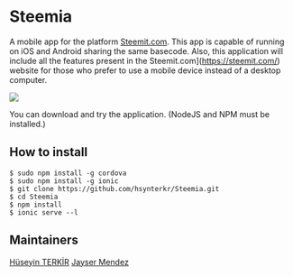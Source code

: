 # Steemia
A mobile app for the platform [Steemit.com](https://steemit.com/). This app is capable of running on iOS and Android sharing the same basecode. Also, this application will include all the features present in the Steemit.com](https://steemit.com/) website for those who prefer to use a mobile device instead of a desktop computer.
 
![](https://i.hizliresim.com/dO5pYL.png)

You can download and try the application.  (NodeJS and NPM must be installed.)
## How to install
```
$ sudo npm install -g cordova
$ sudo npm install -g ionic
$ git clone https://github.com/hsynterkr/Steemia.git
$ cd Steemia
$ npm install
$ ionic serve --l
```

## Maintainers
[Hüseyin TERKİR](https://github.com/hsynterkr)
[Jayser Mendez](https://github.com/jayserdny/)
